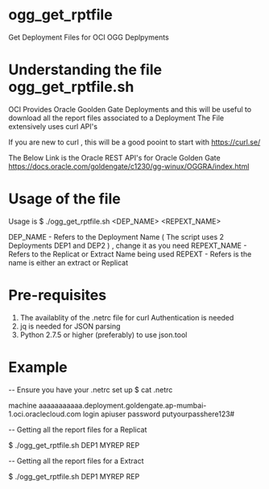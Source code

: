 # ogg_get_rptfile
Get Deployment Files for OCI OGG Deplpyments 

# Understanding the file ogg_get_rptfile.sh

OCI Provides Oracle Goolden Gate Deployments and this will be useful to download all the report files associated to a Deployment 
The File extensively uses curl API's

If you are new to curl , this will be a good pooint to start with 
https://curl.se/

The Below Link is the Oracle REST API's for Oracle Golden Gate
https://docs.oracle.com/goldengate/c1230/gg-winux/OGGRA/index.html

# Usage of the file 

Usage is $ ./ogg_get_rptfile.sh <DEP_NAME> <REPEXT_NAME> <REPEXT>

DEP_NAME    - Refers to the Deployment Name ( The script uses 2 Deployments DEP1 and DEP2 ) , change it as you need
REPEXT_NAME - Refers to the Replicat or Extract Name being used 
REPEXT      - Refers is the name is either an extract or Replicat

# Pre-requisites 
1) The availablity of the .netrc file for curl Authentication is needed 
2) jq is needed for JSON parsing
3) Python 2.7.5 or higher (preferably) to use json.tool

# Example

-- Ensure you have your .netrc set up 
$ cat .netrc
 
machine         aaaaaaaaaaa.deployment.goldengate.ap-mumbai-1.oci.oraclecloud.com login           apiuser  password        putyourpasshere123#

-- Getting all the report files for a Replicat
 
 $ ./ogg_get_rptfile.sh DEP1 MYREP REP

-- Getting all the report files for a Extract

$ ./ogg_get_rptfile.sh DEP1 MYREP REP

